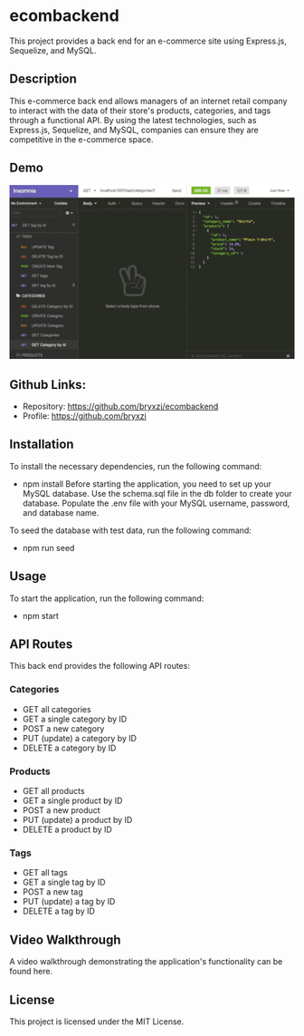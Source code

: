 # ecombackend

This project provides a back end for an e-commerce site using Express.js, Sequelize, and MySQL.

## Description

This e-commerce back end allows managers of an internet retail company to interact with the data of their store's products, categories, and tags through a functional API. By using the latest technologies, such as Express.js, Sequelize, and MySQL, companies can ensure they are competitive in the e-commerce space.

## Demo
![alt text](assets/images/demo.png)

## Github Links:
- Repository: https://github.com/bryxzi/ecombackend
- Profile: https://github.com/bryxzi

## Installation

To install the necessary dependencies, run the following command:
* npm install
Before starting the application, you need to set up your MySQL database. Use the schema.sql file in the db folder to create your database. Populate the .env file with your MySQL username, password, and database name.

To seed the database with test data, run the following command:
* npm run seed

## Usage

To start the application, run the following command:

* npm start


## API Routes
This back end provides the following API routes:

### Categories

- GET all categories
- GET a single category by ID
- POST a new category
- PUT (update) a category by ID
- DELETE a category by ID

### Products

- GET all products
- GET a single product by ID
- POST a new product
- PUT (update) a product by ID
- DELETE a product by ID

### Tags

- GET all tags
- GET a single tag by ID
- POST a new tag
- PUT (update) a tag by ID
- DELETE a tag by ID

## Video Walkthrough
A video walkthrough demonstrating the application's functionality can be found here.

## License
This project is licensed under the MIT License.
